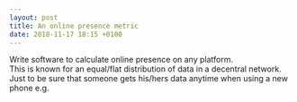 ```yaml
---
layout: post
title: An online presence metric
date: 2018-11-17 18:15 +0100
---
```

Write software to calculate online presence on any platform.  
This is known for an equal/flat distribution of data in a decentral network.  
Just to be sure that someone gets his/hers data anytime when using a new phone e.g.
